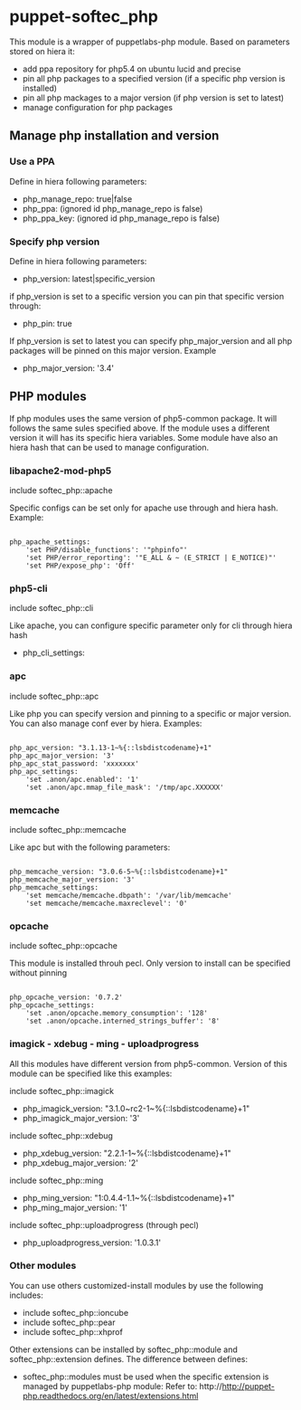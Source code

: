 puppet-softec\_php
=================

This module is a wrapper of puppetlabs-php module. Based on parameters stored on hiera it:

 * add ppa repository for php5.4 on ubuntu lucid and precise
 * pin all php packages to a specified version (if a specific php version is installed)
 * pin all php mackages to a major version (if php version is set to latest)
 * manage configuration for php packages

## Manage php installation and version

### Use a PPA
Define in hiera following parameters:

 * php\_manage\_repo: true|false
 * php\_ppa: (ignored id php\_manage\_repo is false)
 * php\_ppa\_key: (ignored id php\_manage\_repo is false)

### Specify php version
Define in hiera following parameters:

 * php\_version: latest|specific\_version

if php\_version is set to a specific version you can pin that specific version through:

 * php\_pin: true

If php\_version is set to latest you can specify php\_major\_version and all php packages will be pinned on this major version. Example

 * php\_major\_version: '3.4'

## PHP modules

If php modules uses the same version of php5-common package. It will follows the same sules specified above. If the module uses a different version it will has its specific hiera variables.
Some module have also an hiera hash that can be used to manage configuration.

### libapache2-mod-php5

include softec\_php::apache

Specific configs can be set only for apache use through and hiera hash. Example:
<pre><code>
php_apache_settings:
    'set PHP/disable_functions': '"phpinfo"'
    'set PHP/error_reporting': '"E_ALL & ~ (E_STRICT | E_NOTICE)"'
    'set PHP/expose_php': 'Off'
</code></pre>

### php5-cli

include softec\_php::cli

Like apache, you can configure specific parameter only for cli through hiera hash

 * php\_cli\_settings:

### apc
include softec\_php::apc

Like php you can specify version and pinning to a specific or major version. You can also manage conf ever by hiera. Examples:

<pre><code>
php_apc_version: "3.1.13-1~%{::lsbdistcodename}+1"
php_apc_major_version: '3'
php_apc_stat_password: 'xxxxxxx'
php_apc_settings:
    'set .anon/apc.enabled': '1'
    'set .anon/apc.mmap_file_mask': '/tmp/apc.XXXXXX'
</code></pre>

### memcache

include softec\_php::memcache

Like apc but with the following parameters:

<pre><code>
php_memcache_version: "3.0.6-5~%{::lsbdistcodename}+1"
php_memcache_major_version: '3'
php_memcache_settings:
    'set memcache/memcache.dbpath': '/var/lib/memcache'
    'set memcache/memcache.maxreclevel': '0'
</code></pre>

### opcache

include softec\_php::opcache

This module is installed throuh pecl. Only version to install can be specified without pinning

<pre><code>
php_opcache_version: '0.7.2'
php_opcache_settings:
    'set .anon/opcache.memory_consumption': '128'
    'set .anon/opcache.interned_strings_buffer': '8'
</code></pre>

### imagick - xdebug - ming - uploadprogress
All this modules have different version from php5-common. Version of this module can be specified like this examples:

include softec\_php::imagick
 * php\_imagick\_version:         "3.1.0~rc2-1~%{::lsbdistcodename}+1"
 * php\_imagick\_major\_version:  '3'

include softec\_php::xdebug
 * php\_xdebug\_version:         "2.2.1-1~%{::lsbdistcodename}+1"
 * php\_xdebug\_major\_version:   '2'

include softec\_php::ming
 * php\_ming\_version:           "1:0.4.4-1.1~%{::lsbdistcodename}+1"
 * php\_ming\_major\_version:     '1'

include softec\_php::uploadprogress (through pecl)
 * php\_uploadprogress\_version: '1.0.3.1'

### Other modules
You can use others customized-install modules by use the following includes:

 * include softec\_php::ioncube
 * include softec\_php::pear
 * include softec\_php::xhprof

Other extensions can be installed by softec\_php::module and softec\_php::extension defines. The difference between defines:

 * softec\_php::modules must be used when the specific extension is managed by puppetlabs-php module: Refer to: http://http://puppet-php.readthedocs.org/en/latest/extensions.html
